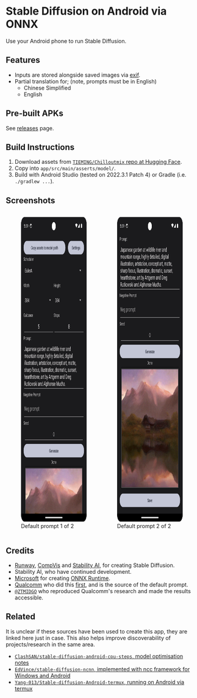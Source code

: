 # Stable Diffusion on Android via ONNX

Use your Android phone to run Stable Diffusion.

## Features

- Inputs are stored alongside saved images via [exif](https://en.wikipedia.org/wiki/Exif).
- Partial translation for; (note, prompts must be in English)
    - Chinese Simplified
    - English

## Pre-built APKs

See [releases](https://github.com/Silic0nS0ldier/Android-Stable-diffusion-ONNX/releases) page.

## Build Instructions

1. Download assets from [`TIEMING/Chilloutmix` repo at Hugging Face](https://huggingface.co/TIEMING/Chilloutmix/tree/main).
2. Copy into `app/src/main/asserts/model/`.
3. Build with Android Studio (tested on 2022.3.1 Patch 4) or Gradle (i.e. `./gradlew ...`).

## Screenshots

<div style="display:flex;">
    <figure>
        <img src="./docs/images/app-default-prompt-1-of-2.png" height="800px">
        <figcaption>Default prompt 1 of 2</figcaption>
    </figure>
    <figure>
        <img src="./docs/images/app-default-prompt-2-of-2.png" height="800px">
        <figcaption>Default prompt 2 of 2</figcaption>
    </figure>
</div>

## Credits

- [Runway](https://runwayml.com/), [CompVis](https://ommer-lab.com/) and [Stability AI](https://stability.ai/), for creating Stable Diffusion.
- Stability AI, who have continued development.
- [Microsoft](https://www.microsoft.com/) for creating [ONNX Runtime](https://onnxruntime.ai/).
- [Qualcomm](https://www.qualcomm.com/) who did this [first](https://www.qualcomm.com/news/onq/2023/02/worlds-first-on-device-demonstration-of-stable-diffusion-on-android), and is the source of the default prompt.
- [`@ZTMIDGO`](https://github.com/ZTMIDGO) who reproduced Qualcomm's research and made the results accessible.

## Related

It is unclear if these sources have been used to create this app, they are linked here just in case. This also helps improve discoverability of projects/research in the same area.

- [`ClashSAN/stable-diffusion-android-cpu-steps`, model optimisation notes](https://github.com/ClashSAN/stable-diffusion-android-cpu-steps)
- [`EdVince/stable-diffusion-ncnn`, implemented with ncc framework for Windows and Android](https://github.com/EdVince/stable-diffusion-ncnn)
- [`Yang-013/Stable-diffusion-Android-termux`, running on Android via termux](https://github.com/Yang-013/Stable-diffusion-Android-termux)
